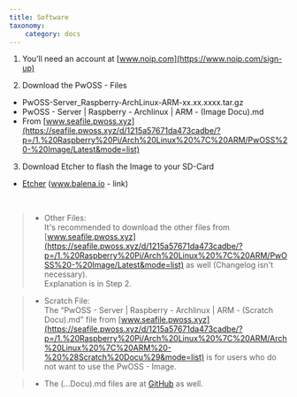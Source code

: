 ```yaml
---
title: Software
taxonomy:
    category: docs
---
```


1. You’ll need an account at [www.noip.com](https://www.noip.com/sign-up)  

2. Download the PwOSS - Files
  - PwOSS-Server_Raspberry-ArchLinux-ARM-xx.xx.xxxx.tar.gz
  - PwOSS - Server | Raspberry - Archlinux | ARM - (Image Docu).md
  - From [www.seafile.pwoss.xyz](https://seafile.pwoss.xyz/d/1215a57671da473cadbe/?p=/1.%20Raspberry%20Pi/Arch%20Linux%20%7C%20ARM/PwOSS%20-%20Image/Latest&mode=list)  

3. Download Etcher to flash the Image to your SD-Card
  - [Etcher](https://www.balena.io/etcher/) (www.balena.io - link)

&nbsp;

> - Other Files:  
> It's recommended to download the other files from [www.seafile.pwoss.xyz](https://seafile.pwoss.xyz/d/1215a57671da473cadbe/?p=/1.%20Raspberry%20Pi/Arch%20Linux%20%7C%20ARM/PwOSS%20-%20Image/Latest&mode=list) as well (Changelog isn't necessary).  
> Explanation is in Step 2.  

> - Scratch File:  
The “PwOSS - Server | Raspberry - Archlinux | ARM - (Scratch Docu).md” file from [www.seafile.pwoss.xyz](https://seafile.pwoss.xyz/d/1215a57671da473cadbe/?p=/1.%20Raspberry%20Pi/Arch%20Linux%20%7C%20ARM/Arch%20Linux%20%7C%20ARM%20-%20%28Scratch%20Docu%29&mode=list) is for users who do not want to use the PwOSS - Image.

> - The (...Docu).md files are at [GitHub](https://github.com/PwOSS/Documentation/tree/master/Raspberry) as well.
